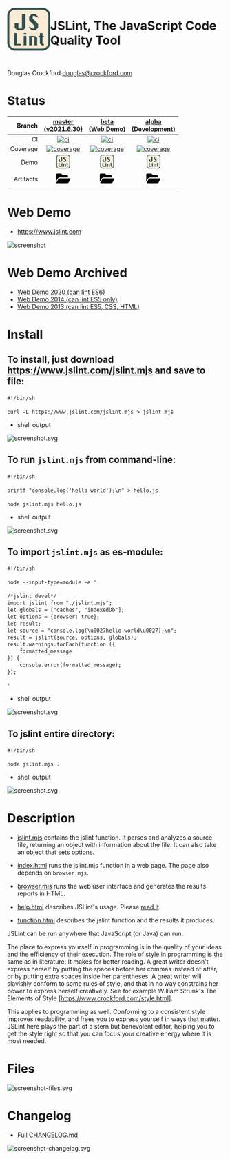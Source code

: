 [<img align="left" height="100" src="asset-image-jslint-512.svg"/>](https://github.com/kaizhu256/jslint)


# JSLint, The JavaScript Code Quality Tool

&nbsp;

Douglas Crockford <douglas@crockford.com>


# Status
| Branch | [master<br>(v2021.6.30)](https://github.com/kaizhu256/jslint/tree/master) | [beta<br>(Web Demo)](https://github.com/kaizhu256/jslint/tree/beta) | [alpha<br>(Development)](https://github.com/kaizhu256/jslint/tree/alpha) |
|--:|:--:|:--:|:--:|
| CI | [![ci](https://github.com/kaizhu256/jslint/actions/workflows/ci.yml/badge.svg?branch=master)](https://github.com/kaizhu256/jslint/actions?query=branch%3Amaster) | [![ci](https://github.com/kaizhu256/jslint/actions/workflows/ci.yml/badge.svg?branch=beta)](https://github.com/kaizhu256/jslint/actions?query=branch%3Abeta) | [![ci](https://github.com/kaizhu256/jslint/actions/workflows/ci.yml/badge.svg?branch=alpha)](https://github.com/kaizhu256/jslint/actions?query=branch%3Aalpha) |
| Coverage | [![coverage](https://kaizhu256.github.io/jslint/branch-alpha/.build/coverage/coverage-badge.svg)](https://kaizhu256.github.io/jslint/branch-alpha/.build/coverage/index.html) | [![coverage](https://kaizhu256.github.io/jslint/branch-alpha/.build/coverage/coverage-badge.svg)](https://kaizhu256.github.io/jslint/branch-alpha/.build/coverage/index.html) | [![coverage](https://kaizhu256.github.io/jslint/branch-alpha/.build/coverage/coverage-badge.svg)](https://kaizhu256.github.io/jslint/branch-alpha/.build/coverage/index.html) |
| Demo | [<img src="asset-image-jslint-512.svg" height="32">](https://kaizhu256.github.io/jslint/branch-alpha/index.html) | [<img src="asset-image-jslint-512.svg" height="32">](https://kaizhu256.github.io/jslint/branch-alpha/index.html) | [<img src="asset-image-jslint-512.svg" height="32">](https://kaizhu256.github.io/jslint/branch-alpha/index.html) |
| Artifacts | [<img src="asset-image-folder-open-solid.svg" height="30">](https://github.com/kaizhu256/jslint/tree/gh-pages/branch-alpha/.build) | [<img src="asset-image-folder-open-solid.svg" height="30">](https://github.com/kaizhu256/jslint/tree/gh-pages/branch-alpha/.build) | [<img src="asset-image-folder-open-solid.svg" height="30">](https://github.com/kaizhu256/jslint/tree/gh-pages/branch-alpha/.build) |


# Web Demo
- https://www.jslint.com

[![screenshot](https://kaizhu256.github.io/jslint/branch-alpha/.build/screenshot-browser-_2fjslint_2fbranch-beta_2findex.html.png)](https://kaizhu256.github.io/jslint/index.html)


# Web Demo Archived
- [Web Demo 2020 (can lint ES6)](https://www.jslint.com/branch-v2020.11.6/index.html)
- [Web Demo 2014 (can lint ES5 only)](https://www.jslint.com/branch-v2014.7.8/jslint.html)
- [Web Demo 2013 (can lint ES5, CSS, HTML)](https://www.jslint.com/branch-v2013.3.13/jslint.html)


# Install
## To install, just download https://www.jslint.com/jslint.mjs and save to file:
```shell <!-- shRunWithScreenshotTxt .build/screenshot-install-download.svg -->
#!/bin/sh

curl -L https://www.jslint.com/jslint.mjs > jslint.mjs
```
- shell output

![screenshot.svg](https://kaizhu256.github.io/jslint/branch-alpha/.build/screenshot-install-download.svg)

## To run `jslint.mjs` from command-line:
```shell <!-- shRunWithScreenshotTxt .build/screenshot-install-cli-file.svg -->
#!/bin/sh

printf "console.log('hello world');\n" > hello.js

node jslint.mjs hello.js
```
- shell output

![screenshot.svg](https://kaizhu256.github.io/jslint/branch-alpha/.build/screenshot-install-cli-file.svg)

## To import `jslint.mjs` as es-module:
```shell <!-- shRunWithScreenshotTxt .build/screenshot-install-import.svg -->
#!/bin/sh

node --input-type=module -e '

/*jslint devel*/
import jslint from "./jslint.mjs";
let globals = ["caches", "indexedDb"];
let options = {browser: true};
let result;
let source = "console.log(\u0027hello world\u0027);\n";
result = jslint(source, options, globals);
result.warnings.forEach(function ({
    formatted_message
}) {
    console.error(formatted_message);
});

'
```
- shell output

![screenshot.svg](https://kaizhu256.github.io/jslint/branch-alpha/.build/screenshot-install-import.svg)

## To jslint entire directory:
```shell <!-- shRunWithScreenshotTxt .build/screenshot-install-cli-dir.svg -->
#!/bin/sh

node jslint.mjs .
```
- shell output

![screenshot.svg](https://kaizhu256.github.io/jslint/branch-alpha/.build/screenshot-install-cli-dir.svg)

<!-- coverage-hack
```javascript
"use strict";
```
-->


# Description
- [jslint.mjs](jslint.mjs) contains the jslint function. It parses and analyzes a source file, returning an object with information about the file. It can also take an object that sets options.

- [index.html](index.html) runs the jslint.mjs function in a web page. The page also depends on `browser.mjs`.

- [browser.mjs](browser.mjs) runs the web user interface and generates the results reports in HTML.

- [help.html](help.html) describes JSLint's usage. Please [read it](https://kaizhu256.github.io/jslint/help.html).

- [function.html](function.html) describes the jslint function and the results it produces.

JSLint can be run anywhere that JavaScript (or Java) can run.

The place to express yourself in programming is in the quality of your ideas and
the efficiency of their execution. The role of style in programming is the same
as in literature: It makes for better reading. A great writer doesn't express
herself by putting the spaces before her commas instead of after, or by putting
extra spaces inside her parentheses. A great writer will slavishly conform to
some rules of style, and that in no way constrains her power to express herself
creatively. See for example William Strunk's The Elements of Style
[https://www.crockford.com/style.html].

This applies to programming as well. Conforming to a consistent style improves
readability, and frees you to express yourself in ways that matter. JSLint here
plays the part of a stern but benevolent editor, helping you to get the style
right so that you can focus your creative energy where it is most needed.


# Files
![screenshot-files.svg](https://kaizhu256.github.io/jslint/branch-alpha/.build/screenshot-files.svg)


# Changelog
- [Full CHANGELOG.md](CHANGELOG.md)

![screenshot-changelog.svg](https://kaizhu256.github.io/jslint/branch-alpha/.build/screenshot-changelog.svg)
